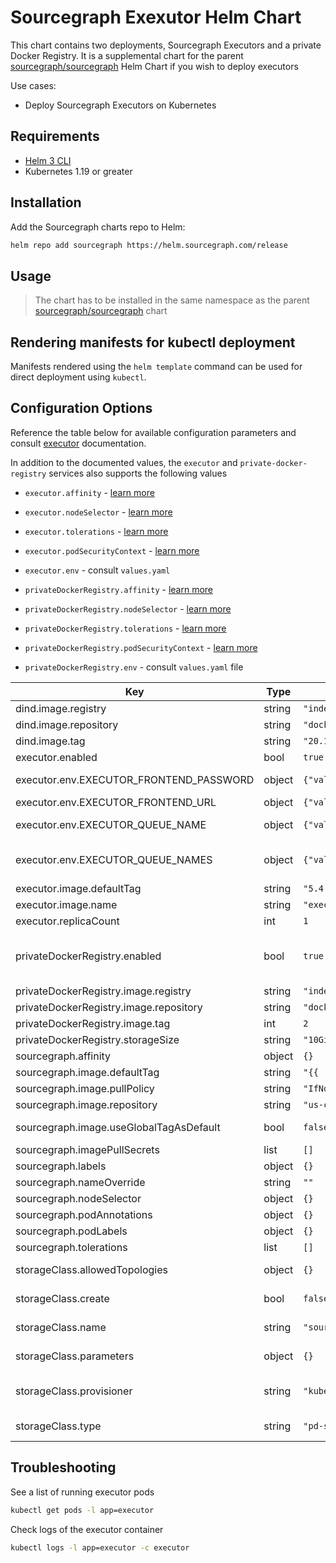 <!--
  DO NOT EDIT README.md directly.
  README.md is automatically generated from README.md.gotmpl
-->

# Sourcegraph Exexutor Helm Chart

This chart contains two deployments, Sourcegraph Executors and a private Docker Registry. It is a supplemental chart for the parent [sourcegraph/sourcegraph] Helm Chart if you wish to deploy executors

Use cases:

- Deploy Sourcegraph Executors on Kubernetes

## Requirements

* [Helm 3 CLI](https://helm.sh/docs/intro/install/)
* Kubernetes 1.19 or greater

## Installation

Add the Sourcegraph charts repo to Helm:

```sh
helm repo add sourcegraph https://helm.sourcegraph.com/release
```

## Usage

> The chart has to be installed in the same namespace as the parent [sourcegraph/sourcegraph] chart

## Rendering manifests for kubectl deployment

Manifests rendered using the `helm template` command can be used for direct deployment using `kubectl`.

## Configuration Options

Reference the table below for available configuration parameters and consult [executor] documentation.

In addition to the documented values, the `executor` and `private-docker-registry` services also supports the following values

- `executor.affinity` - [learn more](https://kubernetes.io/docs/concepts/scheduling-eviction/assign-pod-node/#affinity-and-anti-affinity)
- `executor.nodeSelector` - [learn more](https://kubernetes.io/docs/concepts/scheduling-eviction/assign-pod-node/#nodeselector)
- `executor.tolerations` - [learn more](https://kubernetes.io/docs/concepts/scheduling-eviction/taint-and-toleration/)
- `executor.podSecurityContext` - [learn more](https://kubernetes.io/docs/tasks/configure-pod-container/security-context/#set-the-security-context-for-a-pod)
- `executor.env` - consult `values.yaml`

- `privateDockerRegistry.affinity` - [learn more](https://kubernetes.io/docs/concepts/scheduling-eviction/assign-pod-node/#affinity-and-anti-affinity)
- `privateDockerRegistry.nodeSelector` - [learn more](https://kubernetes.io/docs/concepts/scheduling-eviction/assign-pod-node/#nodeselector)
- `privateDockerRegistry.tolerations` - [learn more](https://kubernetes.io/docs/concepts/scheduling-eviction/taint-and-toleration/)
- `privateDockerRegistry.podSecurityContext` - [learn more](https://kubernetes.io/docs/tasks/configure-pod-container/security-context/#set-the-security-context-for-a-pod)
- `privateDockerRegistry.env` - consult `values.yaml` file

| Key | Type | Default | Description |
|-----|------|---------|-------------|
| dind.image.registry | string | `"index.docker.io"` |  |
| dind.image.repository | string | `"docker"` |  |
| dind.image.tag | string | `"20.10.22-dind"` |  |
| executor.enabled | bool | `true` |  |
| executor.env.EXECUTOR_FRONTEND_PASSWORD | object | `{"value":""}` | The shared secret configured in the Sourcegraph instance site config under executors.accessToken. Required. |
| executor.env.EXECUTOR_FRONTEND_URL | object | `{"value":""}` | The external URL of the Sourcegraph instance. Required. |
| executor.env.EXECUTOR_QUEUE_NAME | object | `{"value":""}` | The name of the queue to pull jobs from to. Possible values: batches and codeintel. **Either this or EXECUTOR_QUEUE_NAMES is required.** |
| executor.env.EXECUTOR_QUEUE_NAMES | object | `{"value":""}` | The comma-separated list of names of multiple queues to pull jobs from to. Possible values: batches and codeintel. **Either this or EXECUTOR_QUEUE_NAME is required.** |
| executor.image.defaultTag | string | `"5.4.2198@sha256:c31fde661252f1029c8c047d524fb09822e25e5299bb4208a2c9334d8658a8be"` |  |
| executor.image.name | string | `"executor"` |  |
| executor.replicaCount | int | `1` |  |
| privateDockerRegistry.enabled | bool | `true` | Whether to deploy the private registry. Only one registry is needed when deploying multiple executors. More information: https://docs.sourcegraph.com/admin/executors/deploy_executors#using-private-registries |
| privateDockerRegistry.image.registry | string | `"index.docker.io"` |  |
| privateDockerRegistry.image.repository | string | `"docker/regisry"` |  |
| privateDockerRegistry.image.tag | int | `2` |  |
| privateDockerRegistry.storageSize | string | `"10Gi"` |  |
| sourcegraph.affinity | object | `{}` | Affinity, learn more from the [Kubernetes documentation](https://kubernetes.io/docs/concepts/scheduling-eviction/assign-pod-node/#affinity-and-anti-affinity) |
| sourcegraph.image.defaultTag | string | `"{{ .Chart.AppVersion }}"` | Global docker image tag |
| sourcegraph.image.pullPolicy | string | `"IfNotPresent"` | Global docker image pull policy |
| sourcegraph.image.repository | string | `"us-central1-docker.pkg.dev/sourcegraph-ci/rfc795-internal"` | Global docker image registry or prefix |
| sourcegraph.image.useGlobalTagAsDefault | bool | `false` | When set to true, sourcegraph.image.defaultTag is used as the default defaultTag for all services, instead of service-specific default defaultTags |
| sourcegraph.imagePullSecrets | list | `[]` | Mount named secrets containing docker credentials |
| sourcegraph.labels | object | `{}` | Add a global label to all resources |
| sourcegraph.nameOverride | string | `""` | Set a custom name for the app.kubernetes.io/name annotation |
| sourcegraph.nodeSelector | object | `{}` | NodeSelector, learn more from the [Kubernetes documentation](https://kubernetes.io/docs/concepts/configuration/assign-pod-node/#nodeselector) |
| sourcegraph.podAnnotations | object | `{}` | Add extra annotations to attach to all pods |
| sourcegraph.podLabels | object | `{}` | Add extra labels to attach to all pods |
| sourcegraph.tolerations | list | `[]` | Tolerations, learn more from the [Kubernetes documentation](https://kubernetes.io/docs/concepts/scheduling-eviction/taint-and-toleration/) |
| storageClass.allowedTopologies | object | `{}` | Persistent volumes topology configuration, learn more from the [Kubernetes documentation](https://kubernetes.io/docs/concepts/storage/storage-classes/#allowed-topologies) |
| storageClass.create | bool | `false` | Enable creation of storageClass. Defaults to Google Cloud Platform. Disable if you have your own existing storage class |
| storageClass.name | string | `"sourcegraph"` | Name of the storageClass. Use to customize to the existing storage class name |
| storageClass.parameters | object | `{}` | Extra parameters of storageClass, consult your cloud provider persistent storage documentation |
| storageClass.provisioner | string | `"kubernetes.io/gce-pd"` | Name of the storageClass provisioner, learn more from the [Kubernetes documentation](https://kubernetes.io/docs/concepts/storage/storage-classes/#provisioner) and consult your cloud provider persistent storage documentation |
| storageClass.type | string | `"pd-ssd"` | Value of `type` key in storageClass `parameters`, consult your cloud provider persistent storage documentation |

## Troubleshooting

See a list of running executor pods

```sh
kubectl get pods -l app=executor
```

Check logs of the executor container

```sh
kubectl logs -l app=executor -c executor
```

[sourcegraph/sourcegraph]: ../sourcegraph/
[sourcegraph/sourcegraph-executor]: ./
[executor]: https://docs.sourcegraph.com/admin/executors
